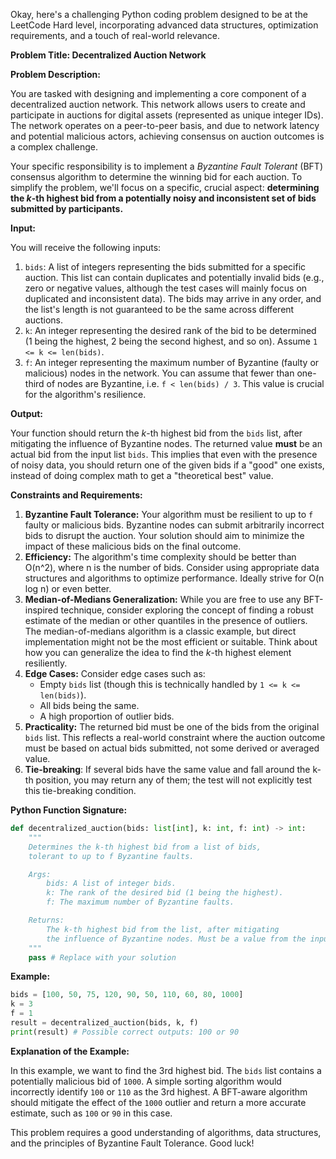 Okay, here's a challenging Python coding problem designed to be at the LeetCode Hard level, incorporating advanced data structures, optimization requirements, and a touch of real-world relevance.

**Problem Title: Decentralized Auction Network**

**Problem Description:**

You are tasked with designing and implementing a core component of a decentralized auction network. This network allows users to create and participate in auctions for digital assets (represented as unique integer IDs).  The network operates on a peer-to-peer basis, and due to network latency and potential malicious actors, achieving consensus on auction outcomes is a complex challenge.

Your specific responsibility is to implement a *Byzantine Fault Tolerant* (BFT) consensus algorithm to determine the winning bid for each auction. To simplify the problem, we'll focus on a specific, crucial aspect: **determining the *k*-th highest bid from a potentially noisy and inconsistent set of bids submitted by participants.**

**Input:**

You will receive the following inputs:

1.  `bids`: A list of integers representing the bids submitted for a specific auction.  This list can contain duplicates and potentially invalid bids (e.g., zero or negative values, although the test cases will mainly focus on duplicated and inconsistent data). The bids may arrive in any order, and the list's length is not guaranteed to be the same across different auctions.
2.  `k`: An integer representing the desired rank of the bid to be determined (1 being the highest, 2 being the second highest, and so on). Assume `1 <= k <= len(bids)`.
3.  `f`: An integer representing the maximum number of Byzantine (faulty or malicious) nodes in the network. You can assume that fewer than one-third of nodes are Byzantine, i.e. `f < len(bids) / 3`. This value is crucial for the algorithm's resilience.

**Output:**

Your function should return the *k*-th highest bid from the `bids` list, after mitigating the influence of Byzantine nodes. The returned value **must** be an actual bid from the input list `bids`. This implies that even with the presence of noisy data, you should return one of the given bids if a "good" one exists, instead of doing complex math to get a "theoretical best" value.

**Constraints and Requirements:**

1.  **Byzantine Fault Tolerance:** Your algorithm must be resilient to up to `f` faulty or malicious bids. Byzantine nodes can submit arbitrarily incorrect bids to disrupt the auction. Your solution should aim to minimize the impact of these malicious bids on the final outcome.
2.  **Efficiency:** The algorithm's time complexity should be better than O(n^2), where n is the number of bids. Consider using appropriate data structures and algorithms to optimize performance. Ideally strive for O(n log n) or even better.
3.  **Median-of-Medians Generalization:** While you are free to use any BFT-inspired technique, consider exploring the concept of finding a robust estimate of the median or other quantiles in the presence of outliers. The median-of-medians algorithm is a classic example, but direct implementation might not be the most efficient or suitable. Think about how you can generalize the idea to find the *k*-th highest element resiliently.
4.  **Edge Cases:** Consider edge cases such as:
    *   Empty `bids` list (though this is technically handled by `1 <= k <= len(bids)`).
    *   All bids being the same.
    *   A high proportion of outlier bids.
5.  **Practicality:** The returned bid must be one of the bids from the original `bids` list. This reflects a real-world constraint where the auction outcome must be based on actual bids submitted, not some derived or averaged value.
6.  **Tie-breaking**: If several bids have the same value and fall around the k-th position, you may return any of them; the test will not explicitly test this tie-breaking condition.

**Python Function Signature:**

```python
def decentralized_auction(bids: list[int], k: int, f: int) -> int:
    """
    Determines the k-th highest bid from a list of bids,
    tolerant to up to f Byzantine faults.

    Args:
        bids: A list of integer bids.
        k: The rank of the desired bid (1 being the highest).
        f: The maximum number of Byzantine faults.

    Returns:
        The k-th highest bid from the list, after mitigating
        the influence of Byzantine nodes. Must be a value from the input bids list.
    """
    pass # Replace with your solution
```

**Example:**

```python
bids = [100, 50, 75, 120, 90, 50, 110, 60, 80, 1000]
k = 3
f = 1
result = decentralized_auction(bids, k, f)
print(result) # Possible correct outputs: 100 or 90
```

**Explanation of the Example:**

In this example, we want to find the 3rd highest bid.  The `bids` list contains a potentially malicious bid of `1000`.  A simple sorting algorithm would incorrectly identify `100` or `110` as the 3rd highest. A BFT-aware algorithm should mitigate the effect of the `1000` outlier and return a more accurate estimate, such as `100` or `90` in this case.

This problem requires a good understanding of algorithms, data structures, and the principles of Byzantine Fault Tolerance. Good luck!
